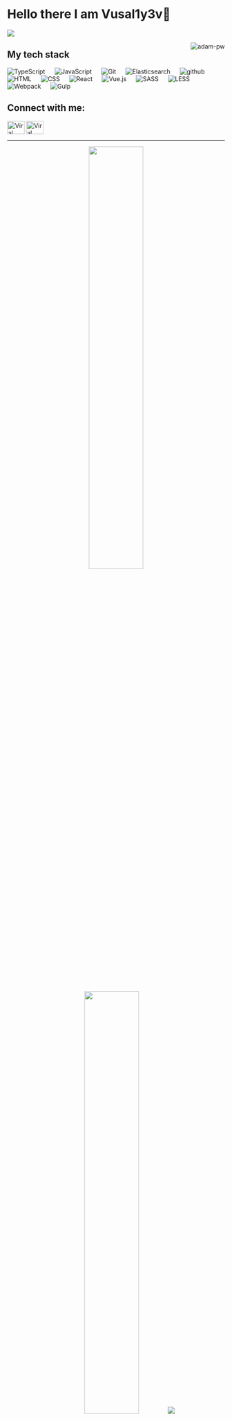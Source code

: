 # Hello there I am Vusal1y3v👋

![](https://github.com/halfrost/halfrost/blob/master/icons/header_.png)


<p><img align="right" src="https://github.com/Adam-pw/Adam-pw/blob/main/animation_500_kxa883sd.gif" alt="adam-pw" /></p>

## My tech stack

<p align="left"> 

  <a> 
    <img alt="TypeScript" src="https://img.shields.io/badge/-TypeScript-blue?logo=Typescript&logoColor=black">
  </a> 
  &emsp;
  <a> 
     <img alt="JavaScript" src="https://img.shields.io/badge/JavaScript%20-%23F7DF1E.svg?logo=javascript&logoColor=black">
   </a>
  &emsp;
  <a>
    <img alt="Git" src="https://img.shields.io/badge/-git-red?logo=git&logoColor=white"/>
  </a>
  &emsp; 
  <a> 
    <img alt="Elasticsearch" src="https://img.shields.io/badge/-ElasticSearch-brightgreen?logo=elasticsearch&logoColor=white">
  </a> 
  &emsp;
  <a> 
    <img alt="github" src="https://img.shields.io/badge/-GitHub-black?logo=github&logoColor=white">
  </a>
  &emsp;
  <a> 
    <img alt="HTML" src="https://img.shields.io/badge/-HTML5-orange?logo=html5&logoColor=white">
  </a> 
  &emsp;
  <a> 
    <img alt="CSS" src="https://img.shields.io/badge/-CSS3-blue?logo=css3&logoColor=white">
  </a> 
  &emsp;
  <a> 
    <img alt="React" src="https://img.shields.io/badge/-React-blue?logo=react&logoColor=white">
  </a> 
  &emsp;
  <a> 
    <img alt="Vue.js" src="https://img.shields.io/badge/-Vue.js-green?logo=vue.js&logoColor=white">
  </a> 
  &emsp;
  <a> 
    <img alt="SASS" src="https://img.shields.io/badge/-SASS-pink?logo=sass&logoColor=white">
  </a> 
  &emsp;
  <a> 
    <img alt="LESS" src="https://img.shields.io/badge/-LESS-blue?logo=less&logoColor=white">
  </a> 
  &emsp;
  <a> 
    <img alt="Webpack" src="https://img.shields.io/badge/-Webpack-blue?logo=webpack&logoColor=white">
  </a> 
  &emsp;
  <a> 
    <img alt="Gulp" src="https://img.shields.io/badge/-Gulp-red?logo=gulp&logoColor=white">
  </a> 
  &emsp;
</p>


## Connect with me:
<p align="left">
  <a href="https://www.linkedin.com/in/vüsal-%C9%99liyev-63ba7b272/" target="blank"><img align="center"
      src="https://raw.githubusercontent.com/rahuldkjain/github-profile-readme-generator/master/src/images/icons/Social/linked-in-alt.svg"
      alt="Viral Bhadeshiya" height="30" width="40" /></a>
  <a href="https://instagram.com/vusal1yev?igshid=YmMyMTA2M2Y=" target="blank"><img align="center"
      src="https://raw.githubusercontent.com/rahuldkjain/github-profile-readme-generator/master/src/images/icons/Social/instagram.svg"
      alt="Viral Bhadeshiya" height="30" width="40" /></a>
</p>

-----
<p align="center">
  <img height="50%" width="auto" src ="https://github-readme-stats.vercel.app/api?username=viralbhadeshiya&show_icons=true&count_private=true&theme=darcula&hide_border=true&hide=issues,contribs&bg_color=00000000">
  <img height="50%" width="auto" src ="https://github-readme-stats.vercel.app/api/top-langs/?username=viralbhadeshiya&layout=compact&hide_border=true&theme=darcula&bg_color=00000000&langs_count=6&hide=jupyter%20notebook,tex,css,php">
  <img src ="https://github-readme-streak-stats.herokuapp.com?user=aveek-saha&theme=darcula&hide_border=true&background=FFFFFF00">
  <br>
  <br>
 </p>
